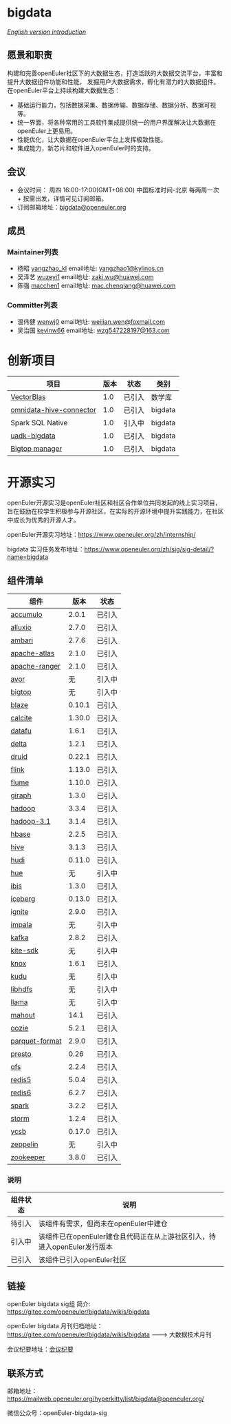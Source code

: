 # bigdata    
[ _English version introduction_ ](readme-English.md)


## 愿景和职责
构建和完善openEuler社区下的大数据生态，打造活跃的大数据交流平台，丰富和提升大数据组件功能和性能，
发掘用户大数据需求，孵化有潜力的大数据组件。
在openEuler平台上持续构建大数据生态：
- 基础运行能力，包括数据采集、数据传输、数据存储、数据分析、数据可视等。
- 统一界面，将各种常用的工具软件集成提供统一的用户界面解决让大数据在openEuler上更易用。
- 性能优化，让大数据在openEuler平台上发挥极致性能。
- 集成能力，新芯片和软件进入openEuler时的支持。

## 会议

- 会议时间： 周四 16:00-17:00(GMT+08:00) 中国标准时间-北京 每两周一次 + 按需出发，详情可见订阅邮箱。
- 订阅邮箱地址：bigdata@openeuler.org

## 成员

### Maintainer列表
  - 杨昭    [yangzhao_kl](https://gitee.com/yangzhao_kl) email地址: yangzhao1@kylinos.cn 
  - 吴泽艺  [wuzeyi1](https://gitee.com/wuzeyi1)         email地址: zaki.wu@huawei.com
  - 陈强    [macchen1](https://gitee.com/macchen1)       email地址: mac.chenqiang@huawei.com

### Committer列表
  - 温伟健    [wenwj0](https://gitee.com/wenwj0)         email地址: weijian.wen@foxmail.com
  - 吴治国  [kevinw66](https://gitee.com/kevinw66)       email地址: wzg547228197@163.com

# 创新项目
| 项目 | 版本 | 状态 | 类别 |
| ---- | ---- | ---- | ---- |
|[VectorBlas](https://gitee.com/openeuler/vectorBlas) | 1.0 | 已引入| 数学库 |
|[omnidata-hive-connector](https://gitee.com/openeuler/omnidata-hive-connector)|1.0|已引入|bigdata|
|Spark SQL Native|1.0|引入中|bigdata|
|[uadk-bigdata](https://gitee.com/openeuler/uadk-bigdata)|1.0|已引入|bigdata|
|[Bigtop manager](https://gitee.com/openeuler/bigtop-manager)|1.0|已引入|bigdata|

# 开源实习
openEuler开源实习是openEuler社区和社区合作单位共同发起的线上实习项目，旨在鼓励在校学生积极参与开源社区，在实际的开源环境中提升实践能力，在社区中成长为优秀的开源人才。

openEuler开源实习地址：https://www.openeuler.org/zh/internship/

bigdata 实习任务发布地址：https://www.openeuler.org/zh/sig/sig-detail/?name=bigdata

## 组件清单

| 组件 | 版本 | 状态 |
| ---------------- |---------------- |---------------- |
|	[accumulo](https://gitee.com/src-openeuler/accumulo)	|	2.0.1	|	已引入	|
|	[alluxio](https://gitee.com/src-openeuler/alluxio)	|	2.7.0	|	已引入	|
|	[ambari](https://gitee.com/src-openeuler/ambari)	|	2.7.6	|	已引入	|
|	[apache-atlas](https://gitee.com/src-openeuler/apache-atlas)	|	2.1.0	|	已引入	|
|	[apache-ranger](https://gitee.com/src-openeuler/apache-ranger)	|	2.1.0	|	已引入	|
|	[avor](https://gitee.com/src-openeuler/avor)	|	无	|	引入中	|
|	[bigtop](https://gitee.com/src-openeuler/bigtop)	|	无	|	引入中	|
|	[blaze](https://gitee.com/src-openeuler/blaze)	|	0.10.1	|	已引入	|
|	[calcite](https://gitee.com/src-openeuler/calcite)	|	1.30.0	|	已引入	|
|	[datafu](https://gitee.com/src-openeuler/datafu)	|	1.6.1	|	已引入	|
|	[delta](https://gitee.com/src-openeuler/delta)	|	1.2.1	|	已引入	|
|	[druid](https://gitee.com/src-openeuler/druid)	|	0.22.1	|	已引入	|
|	[flink](https://gitee.com/src-openeuler/flink)	|	1.13.0	|	已引入	|
|	[flume](https://gitee.com/src-openeuler/flume)	|	1.10.0	|	已引入	|
|	[giraph](https://gitee.com/src-openeuler/giraph)	|	1.3.0	|	已引入	|
|	[hadoop](https://gitee.com/src-openeuler/hadoop)	|	3.3.4	|	已引入	|
|	[hadoop-3.1](https://gitee.com/src-openeuler/hadoop-3.1)	|	3.1.4	|	已引入	|
|	[hbase](https://gitee.com/src-openeuler/hbase)	|	2.2.5	|	已引入	|
|	[hive](https://gitee.com/src-openeuler/hive)	|	3.1.3	|	已引入	|
|	[hudi](https://gitee.com/src-openeuler/hudi)	|	0.11.0	|	已引入	|
|	[hue](https://gitee.com/src-openeuler/hue)	|	无	|	引入中	|
|	[ibis](https://gitee.com/src-openeuler/ibis)	|	1.3.0	|	已引入	|
|	[iceberg](https://gitee.com/src-openeuler/iceberg)	|	0.13.0	|	已引入	|
|	[ignite](https://gitee.com/src-openeuler/ignite)	|	2.9.0	|	已引入	|
|	[impala](https://gitee.com/src-openeuler/impala)	|	无	|	引入中	|
|	[kafka](https://gitee.com/src-openeuler/kafka)	|	2.8.2	|	已引入	|
|	[kite-sdk](https://gitee.com/src-openeuler/kite-sdk)	|	无	|	引入中	|
|	[knox](https://gitee.com/src-openeuler/knox)	|	1.6.1	|	已引入	|
|	[kudu](https://gitee.com/src-openeuler/kudu)	|	无	|	引入中	|
|	[libhdfs](https://gitee.com/src-openeuler/libhdfs)	|	无	|	引入中	|
|	[llama](https://gitee.com/src-openeuler/llama)	|	无	|	引入中	|
|	[mahout](https://gitee.com/src-openeuler/mahout)	|	14.1	|	已引入	|
|	[oozie](https://gitee.com/src-openeuler/oozie)	|	5.2.1	|	已引入	|
|	[parquet-format](https://gitee.com/src-openeuler/parquet-format)	|	2.9.0	|	已引入	|
|	[presto](https://gitee.com/src-openeuler/presto)	|	0.26	|	已引入	|
|	[qfs](https://gitee.com/src-openeuler/qfs)	|	2.2.4	|	已引入	|
|	[redis5](https://gitee.com/src-openeuler/redis5)	|	5.0.4	|	已引入	|
|	[redis6](https://gitee.com/src-openeuler/redis6)	|	6.2.7	|	已引入	|
|	[spark](https://gitee.com/src-openeuler/spark)	|	3.2.2	|	已引入	|
|	[storm](https://gitee.com/src-openeuler/storm)	|	1.2.4	|	已引入	|
|	[ycsb](https://gitee.com/src-openeuler/ycsb)	|	0.17.0	|	已引入	|
|	[zeppelin](https://gitee.com/src-openeuler/zeppelin)	|	无	|	引入中	|
|	[zookeeper](https://gitee.com/src-openeuler/zookeeper)	|	3.8.0	|	已引入	|

### 说明
| 组件状态 | 说明 |
|------|----|
| 待引入     | 该组件有需求，但尚未在openEuler中建仓   |
| 引入中     | 该组件已在openEuler建仓且代码正在从上游社区引入，待进入openEuler发行版本 |
| 已引入     | 该组件已引入openEuler社区   |
                     


## 链接
openEuler bigdata sig组 简介: https://gitee.com/openeuler/bigdata/wikis/bigdata

openEuler bigdata 月刊归档地址：https://gitee.com/openeuler/bigdata/wikis/bigdata ---> 大数据技术月刊

会议纪要地址：[会议纪要](https://gitee.com/openeuler/bigdata/wikis/sig-bigdata%E4%BB%8B%E7%BB%8D)



## 联系方式
邮箱地址：https://mailweb.openeuler.org/hyperkitty/list/bigdata@openeuler.org/

微信公众号：openEuler-bigdata-sig

